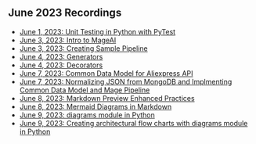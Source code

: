 ## June 2023 Recordings

- [June 1, 2023: Unit Testing in Python with PyTest](https://share.getcloudapp.com/p9uZj1zO)
- [June 3, 2023: Intro to MageAI](https://share.getcloudapp.com/xQuEer2P)
- [June 3, 2023: Creating Sample Pipeline](https://share.getcloudapp.com/YEu4lx5J)
- [June 4, 2023: Generators](https://share.getcloudapp.com/X6u7YpD5)
- [June 4, 2023: Decorators](https://share.getcloudapp.com/nOuLYjNl)
- [June 7, 2023: Common Data Model for Aliexpress API](https://share.getcloudapp.com/Z4uGJ574)
- [June 7, 2023: Normalizing JSON from MongoDB and Implmenting Common Data Model and Mage Pipeline](https://share.getcloudapp.com/E0uL8qxB)
- [June 8, 2023: Markdown Preview Enhanced Practices]()
- [June 8, 2023: Mermaid Diagrams in Markdown]()
- [June 9, 2023: diagrams module in Python]()
- [June 9, 2023: Creating architectural flow charts with diagrams module in Python]()
